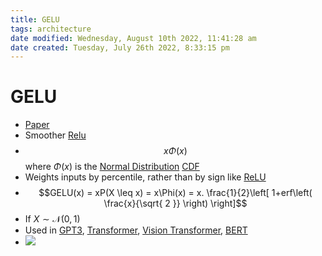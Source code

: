 ```yaml
---
title: GELU
tags: architecture
date modified: Wednesday, August 10th 2022, 11:41:28 am
date created: Tuesday, July 26th 2022, 8:33:15 pm
---
```


# GELU
- [Paper](https://arxiv.org/abs/1606.08415v4)
- Smoother [Relu](Relu.md)
- $$x\Phi(x)$$ where $\Phi(x)$ is the [Normal Distribution](Normal%20Distribution.md) [CDF](CDF.md)
- Weights inputs by percentile, rather than by sign like [ReLU](Relu.md)
- $$GELU(x) = xP(X \leq x) = x\Phi(x) = x. \frac{1}{2}\left[ 1+erf\left( \frac{x}{\sqrt{ 2 }} \right) \right]$$
- If $X \sim \mathscr{N}(0,1)$
- Used in [GPT3](GPT3.md), [Transformer](Transformer.md), [Vision Transformer](Vision%20Transformer.md), [BERT](BERT.md)
- ![](https://production-media.paperswithcode.com/methods/Screen_Shot_2020-05-27_at_12.48.44_PM.png)

